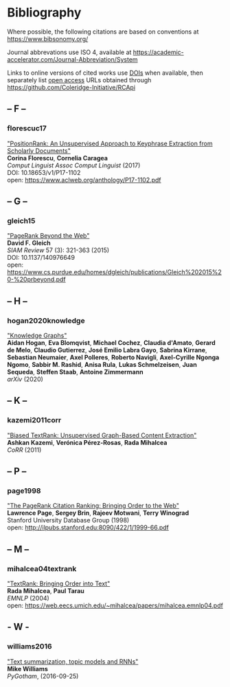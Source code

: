 # Bibliography

Where possible, the following citations are based on conventions at <https://www.bibsonomy.org/>

Journal abbrevations use ISO 4, available at <https://academic-accelerator.com/Journal-Abbreviation/System>

Links to online versions of cited works use [DOIs](https://www.doi.org/) when available, 
then separately list [open access](https://peerj.com/preprints/3119v1/) URLs obtained
through <https://github.com/Coleridge-Initiative/RCApi>


## – F –

### florescuc17

["PositionRank: An Unsupervised Approach to Keyphrase Extraction from Scholarly Documents"](https://doi.org/10.18653/v1/P17-1102)  
**Corina Florescu**, **Cornelia Caragea**  
*Comput Linguist Assoc Comput Linguist* (2017)  
DOI: 10.18653/v1/P17-1102  
open: <https://www.aclweb.org/anthology/P17-1102.pdf>


## – G –

### gleich15

["PageRank Beyond the Web"](https://doi.org/10.1137/140976649)  
**David F. Gleich**  
*SIAM Review* 57 (3): 321-363 (2015)  
DOI: 10.1137/140976649  
open: <https://www.cs.purdue.edu/homes/dgleich/publications/Gleich%202015%20-%20prbeyond.pdf>


## – H –

### hogan2020knowledge

["Knowledge Graphs"](https://arxiv.org/abs/2003.02320)  
**Aidan Hogan**, **Eva Blomqvist**, **Michael Cochez**, **Claudia d'Amato**,
**Gerard de Melo**, **Claudio Gutierrez**, **José Emilio Labra Gayo**,
**Sabrina Kirrane**, **Sebastian Neumaier**, **Axel Polleres**,
**Roberto Navigli**, **Axel-Cyrille Ngonga Ngomo**, **Sabbir M. Rashid**,
**Anisa Rula**, **Lukas Schmelzeisen**, **Juan Sequeda**, **Steffen Staab**,
**Antoine Zimmermann**  
*arXiv* (2020)


## – K –

### kazemi2011corr

["Biased TextRank: Unsupervised Graph-Based Content Extraction"](https://arxiv.org/abs/2011.01026)  
**Ashkan Kazemi**, **Verónica Pérez-Rosas**, **Rada Mihalcea**  
*CoRR* (2011)


## – P –

### page1998

["The PageRank Citation Ranking: Bringing Order to the Web"](http://ilpubs.stanford.edu:8090/422/)  
**Lawrence Page**, **Sergey Brin**, **Rajeev Motwani**, **Terry Winograd**  
Stanford University Database Group (1998)  
open: <http://ilpubs.stanford.edu:8090/422/1/1999-66.pdf>


## – M –

### mihalcea04textrank

["TextRank: Bringing Order into Text"](https://www.aclweb.org/anthology/W04-3252/)  
**Rada Mihalcea**, **Paul Tarau**  
*EMNLP* (2004)  
open: <https://web.eecs.umich.edu/~mihalcea/papers/mihalcea.emnlp04.pdf>


## - W -

### williams2016

["Text summarization, topic models and RNNs"](http://mike.place/2016/summarization/)  
**Mike Williams**  
*PyGotham*, (2016-09-25)
